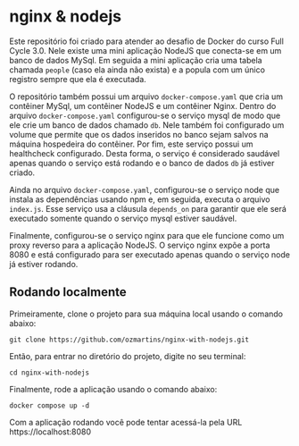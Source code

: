 # nginx & nodejs

Este repositório foi criado para atender ao desafio de Docker do curso Full Cycle 3.0. Nele existe uma mini aplicação NodeJS que conecta-se em um banco de dados MySql. Em seguida a mini aplicação cria uma tabela chamada `people` (caso ela ainda não exista) e a popula com um único registro sempre que ela é executada.

O repositório também possui um arquivo `docker-compose.yaml` que cria um contêiner MySql, um contêiner NodeJS e um contêiner Nginx. Dentro do arquivo `docker-compose.yaml` configurou-se o serviço mysql de modo que ele crie um banco de dados chamado `db`. Nele também foi configurado um volume que permite que os dados inseridos no banco sejam salvos na máquina hospedeira do contêiner. Por fim, este serviço possui um healthcheck configurado. Desta forma, o serviço é considerado saudável apenas quando o serviço está rodando e o banco de dados `db` já estiver criado.

Ainda no arquivo `docker-compose.yaml`, configurou-se o serviço node que instala as dependências usando npm e, em seguida, executa o arquivo `index.js`. Esse serviço usa a cláusula `depends_on`  para garantir que ele será executado somente quando o serviço mysql estiver saudável.

Finalmente, configurou-se o serviço nginx para que ele funcione como um proxy reverso para a aplicação NodeJS. O serviço nginx expõe a porta 8080 e está configurado para ser executado apenas quando o serviço node já estiver rodando.

## Rodando localmente

Primeiramente, clone o projeto para sua máquina local usando o comando abaixo:

```
git clone https://github.com/ozmartins/nginx-with-nodejs.git
```

Então, para entrar no diretório do projeto, digite no seu terminal:

```
cd nginx-with-nodejs
```
Finalmente, rode a aplicação usando o comando abaixo:

```
docker compose up -d
```

Com a aplicação rodando você pode tentar acessá-la pela URL https://localhost:8080

